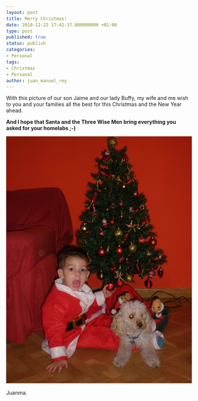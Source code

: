 ```yaml
---
layout: post
title: Merry Christmas!
date: 2010-12-22 17:42:17.000000000 +01:00
type: post
published: true
status: publish
categories:
- Personal
tags:
- Christmas
- Personal
author: juan_manuel_rey
---
```


With this picture of our son Jaime and our lady Buffy, my wife and me wish to you and your families all the best for this Christmas and the New Year ahead.

**And I hope that Santa and the Three Wise Men bring everything you asked for your homelabs ;-)**

[![](/images/jaime__buffy.jpg "Jaime & Buffy")]({{site.url}}/images/jaime__buffy.jpg)

Juanma.
